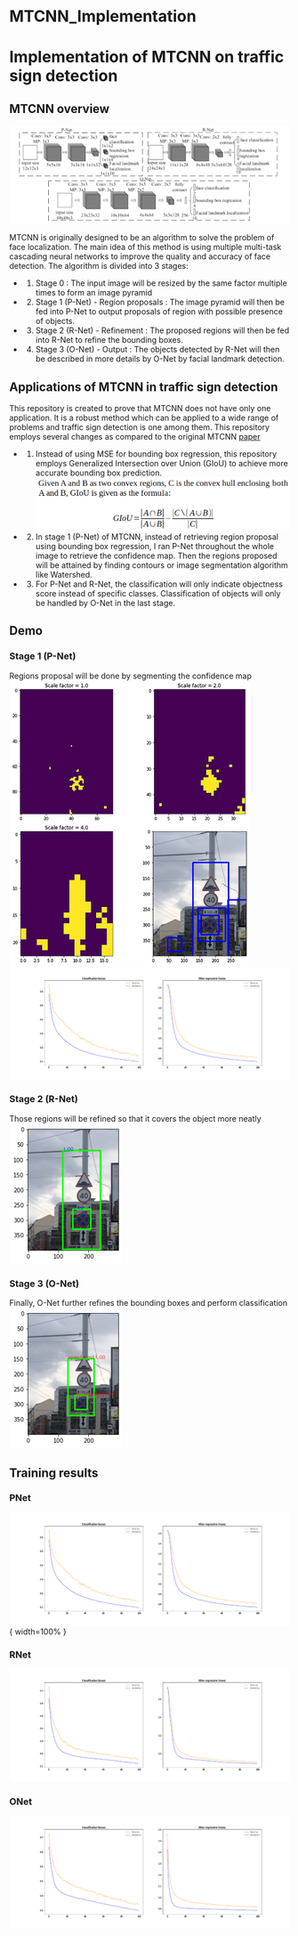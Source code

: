 # MTCNN_Implementation
# Implementation of MTCNN on traffic sign detection

## MTCNN overview
![MTCNN architecture](media/slides/mtcnn_arch.png?raw=True "MTCNN architectures")

MTCNN is originally designed to be an algorithm to solve the problem of face localization. The main
idea of this method is using multiple multi-task cascading neural networks to improve the quality
and accuracy of face detection. The algorithm is divided into 3 stages:

* 1. Stage 0 : The input image will be resized by the same factor multiple times to form an 
  image pyramid
* 2. Stage 1 (P-Net) - Region proposals : The image pyramid will then be fed into P-Net
  to output proposals of region with possible presence of objects.
* 3. Stage 2 (R-Net) - Refinement : The proposed regions will then be fed into R-Net to
  refine the bounding boxes.
* 4. Stage 3 (O-Net) - Output : The objects detected by R-Net will then be described in 
  more details by O-Net by facial landmark detection.

## Applications of MTCNN in traffic sign detection
This repository is created to prove that MTCNN does not have only one application. It is a robust
method which can be applied to a wide range of problems and traffic sign detection is one among 
them. This repository employs several changes as compared to the original MTCNN [paper](https://arxiv.org/abs/1604.02878)

* 1. Instead of using MSE for bounding box regression, this repository employs Generalized Intersection
  over Union (GIoU) to achieve more accurate bounding box prediction.
  ![GIoU Loss formula](media/slides/giou_loss.png?raw=True "GIoU Loss formula")
* 2. In stage 1 (P-Net) of MTCNN, instead of retrieving region proposal using bounding box regression,
  I ran P-Net throughout the whole image to retrieve the confidence map. Then the regions proposed
  will be attained by finding contours or image segmentation algorithm like Watershed.
* 3. For P-Net and R-Net, the classification will only indicate objectness score instead of specific
  classes. Classification of objects will only be handled by O-Net in the last stage.

## Demo
### Stage 1 (P-Net)
Regions proposal will be done by segmenting the confidence map
![P-Net proposal results](media/slides/demo_pnet_stage1.png)
<img src="https://github.com/hieubkvn123/MTCNN_Implementation/blob/main/media/slides/pnet_training_results.png"/>

### Stage 2 (R-Net)
Those regions will be refined so that it covers the object more neatly<br/>
![R-Net refinement](media/slides/demo_rnet_stage2.png)

### Stage 3 (O-Net)
Finally, O-Net further refines the bounding boxes and perform classification<br/>
![O-Net output](media/slides/demo_onet_stage3.png)

## Training results
### PNet
![PNet training results](media/slides/pnet_training_results.png){ width=100% }

### RNet
![RNet training results](media/slides/rnet_training_results.png)

### ONet
![ONet training results](media/slides/onet_training_results.png)
